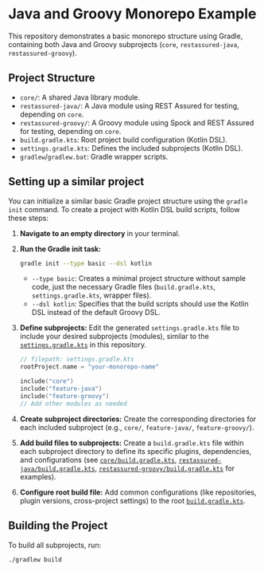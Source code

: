 # Java and Groovy Monorepo Example

This repository demonstrates a basic monorepo structure using Gradle, containing both Java and Groovy subprojects (`core`, `restassured-java`, `restassured-groovy`).

## Project Structure

*   `core/`: A shared Java library module.
*   `restassured-java/`: A Java module using REST Assured for testing, depending on `core`.
*   `restassured-groovy/`: A Groovy module using Spock and REST Assured for testing, depending on `core`.
*   `build.gradle.kts`: Root project build configuration (Kotlin DSL).
*   `settings.gradle.kts`: Defines the included subprojects (Kotlin DSL).
*   `gradlew`/`gradlew.bat`: Gradle wrapper scripts.

## Setting up a similar project

You can initialize a similar basic Gradle project structure using the `gradle init` command. To create a project with Kotlin DSL build scripts, follow these steps:

1.  **Navigate to an empty directory** in your terminal.
2.  **Run the Gradle init task:**

    ```sh
    gradle init --type basic --dsl kotlin
    ```

    *   `--type basic`: Creates a minimal project structure without sample code, just the necessary Gradle files (`build.gradle.kts`, `settings.gradle.kts`, wrapper files).
    *   `--dsl kotlin`: Specifies that the build scripts should use the Kotlin DSL instead of the default Groovy DSL.

3.  **Define subprojects:** Edit the generated `settings.gradle.kts` file to include your desired subprojects (modules), similar to the [`settings.gradle.kts`](settings.gradle.kts) in this repository.

    ```kotlin
    // filepath: settings.gradle.kts
    rootProject.name = "your-monorepo-name"

    include("core")
    include("feature-java")
    include("feature-groovy")
    // Add other modules as needed
    ```

4.  **Create subproject directories:** Create the corresponding directories for each included subproject (e.g., `core/`, `feature-java/`, `feature-groovy/`).
5.  **Add build files to subprojects:** Create a `build.gradle.kts` file within each subproject directory to define its specific plugins, dependencies, and configurations (see [`core/build.gradle.kts`](core/build.gradle.kts), [`restassured-java/build.gradle.kts`](restassured-java/build.gradle.kts), [`restassured-groovy/build.gradle.kts`](restassured-groovy/build.gradle.kts) for examples).
6.  **Configure root build file:** Add common configurations (like repositories, plugin versions, cross-project settings) to the root [`build.gradle.kts`](build.gradle.kts).

## Building the Project

To build all subprojects, run:

```sh
./gradlew build